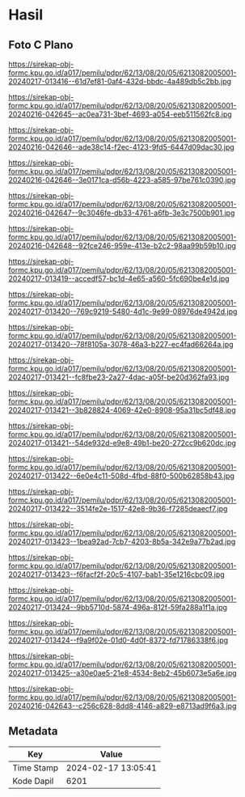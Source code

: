 # Hasil

## Foto C Plano

https://sirekap-obj-formc.kpu.go.id/a017/pemilu/pdpr/62/13/08/20/05/6213082005001-20240217-013416--61d7ef81-0af4-432d-bbdc-4a489db5c2bb.jpg

https://sirekap-obj-formc.kpu.go.id/a017/pemilu/pdpr/62/13/08/20/05/6213082005001-20240216-042645--ac0ea731-3bef-4693-a054-eeb511562fc8.jpg

https://sirekap-obj-formc.kpu.go.id/a017/pemilu/pdpr/62/13/08/20/05/6213082005001-20240216-042646--ade38c14-f2ec-4123-9fd5-6447d09dac30.jpg

https://sirekap-obj-formc.kpu.go.id/a017/pemilu/pdpr/62/13/08/20/05/6213082005001-20240216-042646--3e0171ca-d56b-4223-a585-97be761c0390.jpg

https://sirekap-obj-formc.kpu.go.id/a017/pemilu/pdpr/62/13/08/20/05/6213082005001-20240216-042647--9c3046fe-db33-4761-a6fb-3e3c7500b901.jpg

https://sirekap-obj-formc.kpu.go.id/a017/pemilu/pdpr/62/13/08/20/05/6213082005001-20240216-042648--92fce246-959e-413e-b2c2-98aa99b59b10.jpg

https://sirekap-obj-formc.kpu.go.id/a017/pemilu/pdpr/62/13/08/20/05/6213082005001-20240217-013419--accedf57-bc1d-4e65-a560-5fc690be4e1d.jpg

https://sirekap-obj-formc.kpu.go.id/a017/pemilu/pdpr/62/13/08/20/05/6213082005001-20240217-013420--769c9219-5480-4d1c-9e99-08976de4942d.jpg

https://sirekap-obj-formc.kpu.go.id/a017/pemilu/pdpr/62/13/08/20/05/6213082005001-20240217-013420--78f8105a-3078-46a3-b227-ec4fad66264a.jpg

https://sirekap-obj-formc.kpu.go.id/a017/pemilu/pdpr/62/13/08/20/05/6213082005001-20240217-013421--fc8fbe23-2a27-4dac-a05f-be20d362fa93.jpg

https://sirekap-obj-formc.kpu.go.id/a017/pemilu/pdpr/62/13/08/20/05/6213082005001-20240217-013421--3b828824-4069-42e0-8908-95a31bc5df48.jpg

https://sirekap-obj-formc.kpu.go.id/a017/pemilu/pdpr/62/13/08/20/05/6213082005001-20240217-013421--54de932d-e9e8-49b1-be20-272cc9b620dc.jpg

https://sirekap-obj-formc.kpu.go.id/a017/pemilu/pdpr/62/13/08/20/05/6213082005001-20240217-013422--6e0e4c11-508d-4fbd-88f0-500b62858b43.jpg

https://sirekap-obj-formc.kpu.go.id/a017/pemilu/pdpr/62/13/08/20/05/6213082005001-20240217-013422--3514fe2e-1517-42e8-9b36-f7285deaecf7.jpg

https://sirekap-obj-formc.kpu.go.id/a017/pemilu/pdpr/62/13/08/20/05/6213082005001-20240217-013423--1bea92ad-7cb7-4203-8b5a-342e9a77b2ad.jpg

https://sirekap-obj-formc.kpu.go.id/a017/pemilu/pdpr/62/13/08/20/05/6213082005001-20240217-013423--f6facf2f-20c5-4107-bab1-35e1216cbc09.jpg

https://sirekap-obj-formc.kpu.go.id/a017/pemilu/pdpr/62/13/08/20/05/6213082005001-20240217-013424--9bb5710d-5874-496a-812f-59fa288a1f1a.jpg

https://sirekap-obj-formc.kpu.go.id/a017/pemilu/pdpr/62/13/08/20/05/6213082005001-20240217-013424--f9a9f02e-01d0-4d0f-8372-fd71786338f6.jpg

https://sirekap-obj-formc.kpu.go.id/a017/pemilu/pdpr/62/13/08/20/05/6213082005001-20240217-013425--a30e0ae5-21e8-4534-8eb2-45b6073e5a6e.jpg

https://sirekap-obj-formc.kpu.go.id/a017/pemilu/pdpr/62/13/08/20/05/6213082005001-20240216-042643--c256c628-8dd8-4146-a829-e8713ad9f6a3.jpg


## Metadata

| Key        | Value               |
| ---------- | ------------------- |
| Time Stamp | 2024-02-17 13:05:41 |
| Kode Dapil | 6201                |



